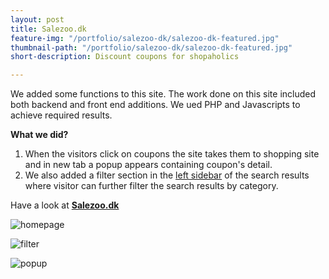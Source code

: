 ```yaml
---
layout: post
title: Salezoo.dk
feature-img: "/portfolio/salezoo-dk/salezoo-dk-featured.jpg"
thumbnail-path: "/portfolio/salezoo-dk/salezoo-dk-featured.jpg"
short-description: Discount coupons for shopaholics

---
```

We added some functions to this site. The work done on this site included both backend and front end additions. We ued PHP and Javascripts to achieve required results.

**What we did?**
1. When the visitors click on coupons the site takes them to shopping site and in new tab a popup appears containing coupon's detail.
1. We also added a filter section in the [left sidebar](http://https://salezoo.dk/jd-sports-rabatkode/ "left sidebar") of the search results where visitor can further filter the search results by category.

Have a look at **[Salezoo.dk](http://salezoo.dk "Salezoo.dk")**
 
![homepage](/portfolio/salezoo-dk/homepage.png)

![filter](/portfolio/salezoo-dk/filter.png)

![popup](/portfolio/salezoo-dk/popup.png)